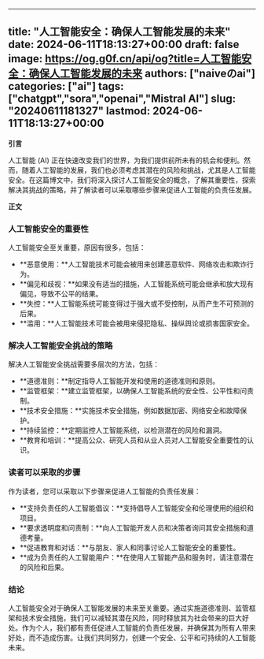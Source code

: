 
---
title: "人工智能安全：确保人工智能发展的未来"
date: 2024-06-11T18:13:27+00:00
draft: false
image: https://og.g0f.cn/api/og?title=人工智能安全：确保人工智能发展的未来
authors: ["naiveのai"]
categories: ["ai"]
tags: ["chatgpt","sora","openai","Mistral AI"]
slug: "20240611181327"
lastmod: 2024-06-11T18:13:27+00:00
---
**引言**

人工智能 (AI) 正在快速改变我们的世界，为我们提供前所未有的机会和便利。然而，随着人工智能的发展，我们也必须考虑其潜在的风险和挑战，尤其是人工智能安全。在这篇博文中，我们将深入探讨人工智能安全的概念，了解其重要性，探索解决其挑战的策略，并了解读者可以采取哪些步骤来促进人工智能的负责任发展。

**正文**

### 人工智能安全的重要性

人工智能安全至关重要，原因有很多，包括：

- **恶意使用：**人工智能技术可能会被用来创建恶意软件、网络攻击和欺诈行为。
- **偏见和歧视：**如果没有适当的措施，人工智能系统可能会继承和放大现有偏见，导致不公平的结果。
- **失控：**人工智能系统可能变得过于强大或不受控制，从而产生不可预测的后果。
- **滥用：**人工智能技术可能会被用来侵犯隐私、操纵舆论或损害国家安全。

### 解决人工智能安全挑战的策略

解决人工智能安全挑战需要多层次的方法，包括：

- **道德准则：**制定指导人工智能开发和使用的道德准则和原则。
- **监管框架：**建立监管框架，以确保人工智能系统的安全性、公平性和问责制。
- **技术安全措施：**实施技术安全措施，例如数据加密、网络安全和故障保护。
- **持续监控：**定期监控人工智能系统，以检测潜在的风险和漏洞。
- **教育和培训：**提高公众、研究人员和从业人员对人工智能安全重要性的认识。

### 读者可以采取的步骤

作为读者，您可以采取以下步骤来促进人工智能的负责任发展：

- **支持负责任的人工智能倡议：**支持倡导人工智能安全和伦理使用的组织和项目。
- **要求透明度和问责制：**向人工智能开发人员和决策者询问其安全措施和道德考量。
- **促进教育和对话：**与朋友、家人和同事讨论人工智能安全的重要性。
- **成为负责任的人工智能用户：**在使用人工智能产品和服务时，请注意潜在的风险和后果。

### 结论

人工智能安全对于确保人工智能发展的未来至关重要。通过实施道德准则、监管框架和技术安全措施，我们可以减轻其潜在风险，同时释放其为社会带来的巨大好处。作为个人，我们都有责任促进人工智能的负责任发展，并确保其为所有人带来好处，而不造成伤害。让我们共同努力，创建一个安全、公平和可持续的人工智能未来。